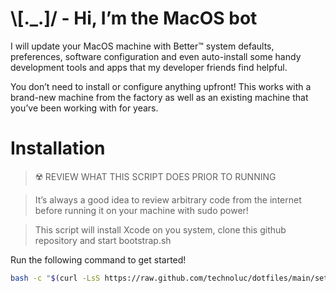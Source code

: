 # \\[._.]/ - Hi, I’m the MacOS bot

I will update your MacOS machine with Better™ system defaults, preferences, software configuration and even auto-install some handy development tools and apps that my developer friends find helpful.

You don’t need to install or configure anything upfront! This works with a brand-new machine from the factory as well as an existing machine that you’ve been working with for years.

# Installation

> ☢️ REVIEW WHAT THIS SCRIPT DOES PRIOR TO RUNNING

> It’s always a good idea to review arbitrary code from the internet before running it on your machine with sudo power!

> This script will install Xcode on you system, clone this github repository and start bootstrap.sh

Run the following command to get started!

```sh
bash -c "$(curl -LsS https://raw.github.com/technoluc/dotfiles/main/setup.sh)"
```

